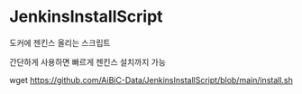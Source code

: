 # JenkinsInstallScript
도커에 젠킨스 올리는 스크립트

간단하게 사용하면 빠르게 젠킨스 설치까지 가능

wget https://github.com/AiBiC-Data/JenkinsInstallScript/blob/main/install.sh
